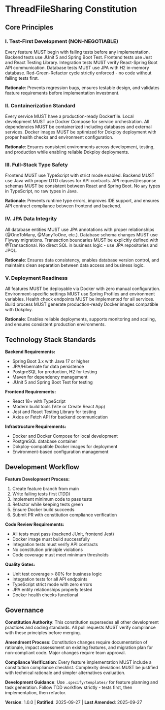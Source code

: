 <!--
Sync Impact Report:
Version: 1.0.0 (Initial constitution)
Modified principles: All principles created from template
Added sections: Technology Stack Standards, Development Workflow
Removed sections: None
Templates requiring updates:
- ✅ plan-template.md: Constitution Check section updated
- ✅ spec-template.md: Requirements alignment verified
- ✅ tasks-template.md: Task categorization updated
Follow-up TODOs: None
-->

# ThreadFileSharing Constitution

## Core Principles

### I. Test-First Development (NON-NEGOTIABLE)

Every feature MUST begin with failing tests before any implementation. Backend tests use JUnit 5 and Spring Boot Test. Frontend tests use Jest and React Testing Library. Integration tests MUST verify React-Spring Boot API communication. Database tests MUST use JPA with H2 in-memory database. Red-Green-Refactor cycle strictly enforced - no code without failing tests first.

**Rationale**: Prevents regression bugs, ensures testable design, and validates feature requirements before implementation investment.

### II. Containerization Standard

Every service MUST have a production-ready Dockerfile. Local development MUST use Docker Compose for service orchestration. All dependencies MUST be containerized including databases and external services. Docker images MUST be optimized for Dokploy deployment with proper health checks and environment configuration.

**Rationale**: Ensures consistent environments across development, testing, and production while enabling reliable Dokploy deployments.

### III. Full-Stack Type Safety

Frontend MUST use TypeScript with strict mode enabled. Backend MUST use Java with proper DTO classes for API contracts. API request/response schemas MUST be consistent between React and Spring Boot. No `any` types in TypeScript, no raw types in Java.

**Rationale**: Prevents runtime type errors, improves IDE support, and ensures API contract compliance between frontend and backend.

### IV. JPA Data Integrity

All database entities MUST use JPA annotations with proper relationships (@OneToMany, @ManyToOne, etc.). Database schema changes MUST use Flyway migrations. Transaction boundaries MUST be explicitly defined with @Transactional. No direct SQL in business logic - use JPA repositories and JPQL.

**Rationale**: Ensures data consistency, enables database version control, and maintains clean separation between data access and business logic.

### V. Deployment Readiness

All features MUST be deployable via Docker with zero manual configuration. Environment-specific settings MUST use Spring Profiles and environment variables. Health check endpoints MUST be implemented for all services. Build process MUST generate production-ready Docker images compatible with Dokploy.

**Rationale**: Enables reliable deployments, supports monitoring and scaling, and ensures consistent production environments.

## Technology Stack Standards

**Backend Requirements:**

- Spring Boot 3.x with Java 17 or higher
- JPA/Hibernate for data persistence
- PostgreSQL for production, H2 for testing
- Maven for dependency management
- JUnit 5 and Spring Boot Test for testing

**Frontend Requirements:**

- React 18+ with TypeScript
- Modern build tools (Vite or Create React App)
- Jest and React Testing Library for testing
- Axios or Fetch API for backend communication

**Infrastructure Requirements:**

- Docker and Docker Compose for local development
- PostgreSQL database container
- Dokploy-compatible Docker images for deployment
- Environment-based configuration management

## Development Workflow

**Feature Development Process:**

1. Create feature branch from main
2. Write failing tests first (TDD)
3. Implement minimum code to pass tests
4. Refactor while keeping tests green
5. Ensure Docker build succeeds
6. Submit PR with constitution compliance verification

**Code Review Requirements:**

- All tests must pass (backend JUnit, frontend Jest)
- Docker image must build successfully
- Integration tests must verify API contracts
- No constitution principle violations
- Code coverage must meet minimum thresholds

**Quality Gates:**

- Unit test coverage > 80% for business logic
- Integration tests for all API endpoints
- TypeScript strict mode with zero errors
- JPA entity relationships properly tested
- Docker health checks functional

## Governance

**Constitution Authority**: This constitution supersedes all other development practices and coding standards. All pull requests MUST verify compliance with these principles before merging.

**Amendment Process**: Constitution changes require documentation of rationale, impact assessment on existing features, and migration plan for non-compliant code. Major changes require team approval.

**Compliance Verification**: Every feature implementation MUST include a constitution compliance checklist. Complexity deviations MUST be justified with technical rationale and simpler alternatives evaluation.

**Development Guidance**: Use `.specify/templates/` for feature planning and task generation. Follow TDD workflow strictly - tests first, then implementation, then refactor.

**Version**: 1.0.0 | **Ratified**: 2025-09-27 | **Last Amended**: 2025-09-27
